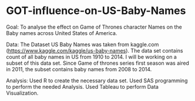 # GOT-influence-on-US-Baby-Names
Goal:
To analyse the effect on Game of Thrones character Names on the Baby names across United States of America.

Data:
The Dataset US Baby Names was taken from kaggle.com (https://www.kaggle.com/kaggle/us-baby-names). The data set contains count of all baby names in US from 1910 to 2014. 
I will be working on a subset of this data set. 
Since Game of thrones series first season was aired in 2011, the subset contains baby names from 2008 to 2014.

Analysis: Used R to create the necessary data set. Used SAS programming to perform the needed Analysis. Used Tableau to perform Data Visualization.
